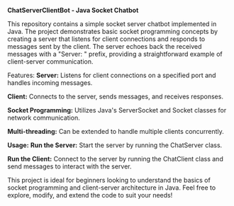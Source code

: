 **ChatServerClientBot - Java Socket Chatbot**


This repository contains a simple socket server chatbot implemented in Java. The project demonstrates basic socket programming concepts by creating a server that listens for client connections and responds to messages sent by the client. The server echoes back the received messages with a "Server: " prefix, providing a straightforward example of client-server communication.

Features:
**Server:** Listens for client connections on a specified port and handles incoming messages.

**Client:** Connects to the server, sends messages, and receives responses.

**Socket Programming:** Utilizes Java's ServerSocket and Socket classes for network communication.

**Multi-threading:** Can be extended to handle multiple clients concurrently.

**Usage:**
    **Run the Server:** Start the server by running the ChatServer class.

  **Run the Client:** Connect to the server by running the ChatClient class and send messages to interact with the server.

This project is ideal for beginners looking to understand the basics of socket programming and client-server architecture in Java. Feel free to explore, modify, and extend the code to suit your needs!
